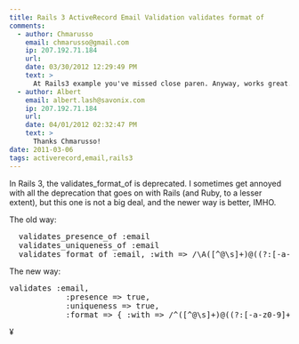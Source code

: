 ```yaml
---
title: Rails 3 ActiveRecord Email Validation validates format of
comments:
  - author: Chmarusso
    email: chmarusso@gmail.com
    ip: 207.192.71.184
    url:
    date: 03/30/2012 12:29:49 PM
    text: >
      At Rails3 example you've missed close paren. Anyway, works great. Thanks!
  - author: Albert
    email: albert.lash@savonix.com
    ip: 207.192.71.184
    url:
    date: 04/01/2012 02:32:47 PM
    text: >
      Thanks Chmarusso!
date: 2011-03-06
tags: activerecord,email,rails3
---
```

In Rails 3, the validates\_format\_of is deprecated. I sometimes get annoyed with all the deprecation that goes on with Rails (and Ruby, to a lesser extent), but this one is not a big deal, and the newer way is better, IMHO.

The old way:

<pre class="sh_ruby">
  validates_presence_of :email
  validates_uniqueness_of :email
  validates_format_of :email, :with => /\A([^@\s]+)@((?:[-a-z0-9]+\.)+[a-z]{2,})\Z/i, :on => :create
</pre>

The new way:

<pre class="sh_ruby">
validates :email,
            :presence => true,
            :uniqueness => true,
            :format => { :with => /^([^@\s]+)@((?:[-a-z0-9]+\.)+[a-z]{2,})$/i
</pre>

¥

